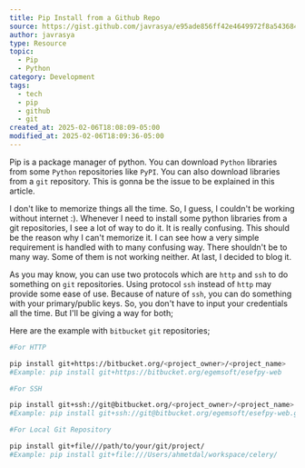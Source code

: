 ```yaml
---
title: Pip Install from a Github Repo
source: https://gist.github.com/javrasya/e95ade856ff42e4649972f8a54368459
author: javrasya
type: Resource
topic:
  - Pip
  - Python
category: Development
tags:
  - tech
  - pip
  - github
  - git
created_at: 2025-02-06T18:08:09-05:00
modified_at: 2025-02-06T18:09:36-05:00
---
```

Pip is a package manager of python. You can download `Python` libraries from some `Python` repositories like `PyPI`. You can also download libraries from a `git` repository. This is gonna be the issue to be explained in this article.

I don't like to memorize things all the time. So, I guess, I couldn't be working without internet :). Whenever I need to install some python libraries from a git repositories, I see a lot of way to do it. It is really confusing. This should be the reason why I can't memorize it. I can see how a very simple requirement is handled with to many confusing way. There shouldn't be to many way. Some of them is not working neither. At last, I decided to blog it.

As you may know, you can use two protocols which are `http` and `ssh` to do something on `git` repositories. Using protocol `ssh` instead of `http` may provide some ease of use. Because of nature of `ssh`, you can do something with your primary/public keys. So, you don't have to input your credentials all the time. But I'll be giving a way for both;

Here are the example with `bitbucket` `git` repositories;

```bash
#For HTTP

pip install git+https://bitbucket.org/<project_owner>/<project_name>
#Example: pip install git+https://bitbucket.org/egemsoft/esefpy-web
```

```bash
#For SSH

pip install git+ssh://git@bitbucket.org/<project_owner>/<project_name>.git/
#Example: pip install git+ssh://git@bitbucket.org/egemsoft/esefpy-web.git
```

```bash
#For Local Git Repository

pip install git+file///path/to/your/git/project/
#Example: pip install git+file:///Users/ahmetdal/workspace/celery/
```

